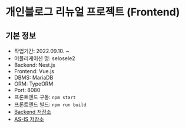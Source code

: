 # 개인블로그 리뉴얼 프로젝트 (Frontend)

## 기본 정보

- 작업기간: 2022.09.10. ~
- 어플리케이션 명: selosele2
- Backend: Nest.js
- Frontend: Vue.js
- DBMS: MariaDB
- ORM: TypeORM
- Port: 8080
- 프론트엔드 구동: ```npm start```
- 프론트엔드 빌드: ```npm run build```
- [Backend 저장소](https://github.com/selosele/selosele2-backend)
- [AS-IS 저장소](https://github.com/selosele/devblog)
